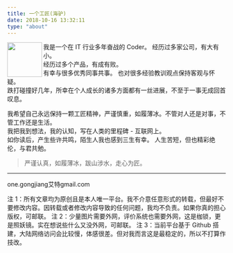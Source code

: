 ```yaml
---
title: 一个工匠(海驴)
date: 2018-10-16 13:32:11
type: "about"
---
```


<img src="https://cdn.jsdelivr.net/gh/yigegongjiang/image_space@main/blog_img/202307310054975.png" width="80" align=left >

我是一个在 IT 行业多年奋战的 Coder。
经历过多家公司，有大有小。  
经历过多个产品，有成有败。  
有幸与很多优秀同事共事。
也对很多经验教训观点保持客观与怀疑。  
跌打碰撞好几年，所幸在个人成长的诸多方面都有一丝进展，不至于一事无成回首叹息。

我希望自己永远保持一颗工匠精神，严谨慎重，如履薄冰。不管对人还是对事，不管工作还是生活。  
我把我到想法，我的认知，写在人类的里程碑 - 互联网上。  
如你读后，产生些许共鸣，陌生人我也感到三生有幸。 
人生苦短，但也精彩绝伦，与君共勉。

> 严谨认真，如履薄冰，跋山涉水，走心为匠。

___

one.gongjiang艾特gmail.com

注 1：所有文章均为原创且是本人唯一平台。我不介意任意形式的转载，但最好不要修改内容。因转载或者修改内容导致的任何问题，我均不负责。如果你真的担心版权，可邮联。
注 2：少量图片需要外网，评价系统也需要外网，这是枷锁，更是照妖镜。实在想说些什么又没外网，可邮联。
注 3：当前平台基于 Github 搭建，大陆网络访问会比较慢，体感很差。但对我而言这是最稳定的，所以不打算作技改。